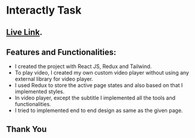 # Interactly Task


## [Live Link](https://github.com/facebook/create-react-app).

## Features and Functionalities:

* I created the project with React JS, Redux and Tailwind.
* To play video, I created my own custom video player without using any external library for video player.
* I used Redux to store the active page states and also based on that I implemented styles.
* In video player, except the subtitle I implemented all the tools and functionalities.
* I tried to implemented end to end design as same as the given page.


## Thank You




